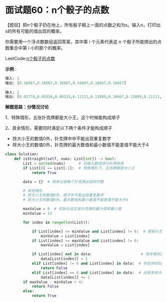 # 面试题60：n个骰子的点数



【题目】把n个骰子扔在地上，所有骰子朝上一面的点数之和为s。输入n，打印出s的所有可能的值出现的概率。

 

你需要用一个浮点数数组返回答案，其中第 i 个元素代表这 n 个骰子所能掷出的点数集合中第 i 小的那个的概率。



LeetCode:[n个骰子的点数](https://leetcode-cn.com/problems/nge-tou-zi-de-dian-shu-lcof/)

**示例** :

```python
输入: 1
输出: [0.16667,0.16667,0.16667,0.16667,0.16667,0.16667]
    
输入: 2
输出: [0.02778,0.05556,0.08333,0.11111,0.13889,0.16667,0.13889,0.11111,0.08333,0.05556,0.02778]
```





**解题思路：分情况讨论**

1、特殊情形，五张扑克牌都是大小王，这个时候能构成顺子

2、其余情形，需要同时满足以下两个条件才能构成顺子

- 除大小王的数值0外，扑克牌中中不能出现重复数字
- 除大小王的数值0外，扑克牌的最大数值和最小数值不能差值不能大于4

```Python
class Solution:
    def isStraight(self, nums: List[int]) -> bool:
        List = sorted(nums)      # 对输入数组进行升序排序
        if List[0] == List[-1]:  # 特殊情形下，五张牌都是大小王
            return True

        data = {}  # 用来记录每个扑克牌出现的次数

        # 其他情形
        # 除大小王的数值0外，顺子中不能出现重复数字
        # 除大小王的数值0外，最大数值和最小数值不能差值不能大于4

        maxValue = 0  # 初始化这五张扑克牌的最大值和最小值
        minValue = 13

        for index in range(len(List)):

            if List[index] <= minValue and List[index] != 0:  # 更新扑克牌的最大值和最小值
                minValue = List[index]
            if List[index] >= maxValue and List[index] != 0:
                maxValue = List[index]

            if List[index] not in data:                      # 用字典存放扑克牌出现的次数
                data[List[index]] = 1
            elif List[index] != 0 and List[index] in data:  # 存在非0的重复数字，不可能存在顺子
                return False
            elif List[index] == 0 and List[index] in data:  # 出现多张大小王
                data[List[index]] += 1
        if maxValue - minValue > 4:                         
            return False
        else:
            return True
```